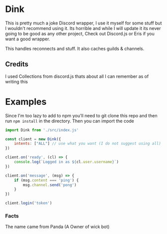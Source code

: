 # Dink

This is pretty much a joke Discord wrapper, I use it myself for some stuff but I wouldn't recommend using it. Its horrible and while I will update it its never going to be good as any other project, Check out Discord.js or Eris if you want a good wrapper.

This handles reconnects and stuff. It also caches guilds & channels.

## Credits

I used Collections from discord.js thats about all I can remember as of writing this

# Examples

Since I'm too lazy to add to npm you'll need to git clone this repo and then run `npm install` in the directory.
Then you can import the code

```js
import Dink from './src/index.js'

const client = new Dink({
    intents: ["ALL"] // use what you want (I do not suggest using all)
})

client.on('ready', (cl) => {
    console.log(`Logged in as ${cl.user.username}`)
})

client.on('message', (msg) => {
    if (msg.content === 'ping') {
        msg.channel.send('pong')
    }
})

client.login('token')
```

### Facts

The name came from Panda (A Owner of wick bot)